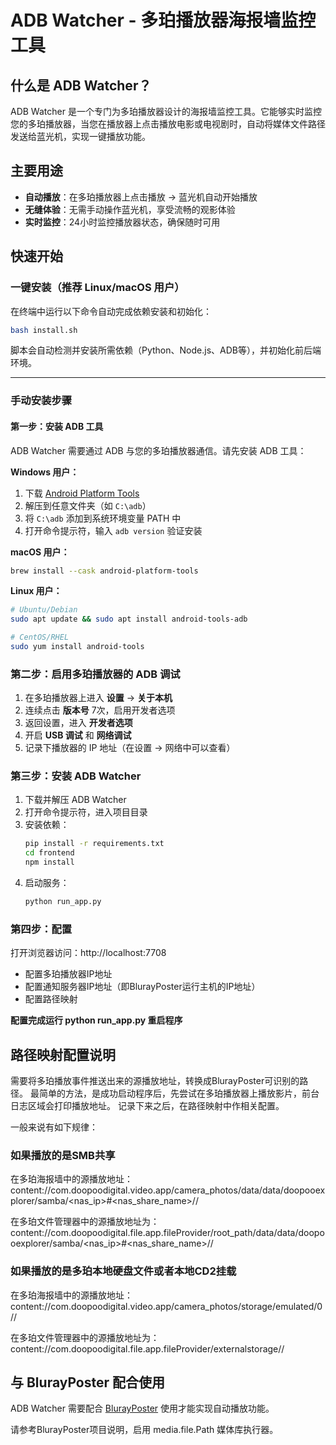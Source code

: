 # ADB Watcher - 多珀播放器海报墙监控工具

## 什么是 ADB Watcher？

ADB Watcher 是一个专门为多珀播放器设计的海报墙监控工具。它能够实时监控您的多珀播放器，当您在播放器上点击播放电影或电视剧时，自动将媒体文件路径发送给蓝光机，实现一键播放功能。

## 主要用途

- **自动播放**：在多珀播放器上点击播放 → 蓝光机自动开始播放
- **无缝体验**：无需手动操作蓝光机，享受流畅的观影体验
- **实时监控**：24小时监控播放器状态，确保随时可用

## 快速开始

### 一键安装（推荐 Linux/macOS 用户）

在终端中运行以下命令自动完成依赖安装和初始化：

```bash
bash install.sh
```

脚本会自动检测并安装所需依赖（Python、Node.js、ADB等），并初始化前后端环境。

---

### 手动安装步骤

#### 第一步：安装 ADB 工具

ADB Watcher 需要通过 ADB 与您的多珀播放器通信。请先安装 ADB 工具：

**Windows 用户：**
1. 下载 [Android Platform Tools](https://developer.android.com/studio/releases/platform-tools)
2. 解压到任意文件夹（如 `C:\adb`）
3. 将 `C:\adb` 添加到系统环境变量 PATH 中
4. 打开命令提示符，输入 `adb version` 验证安装

**macOS 用户：**
```bash
brew install --cask android-platform-tools
```

**Linux 用户：**
```bash
# Ubuntu/Debian
sudo apt update && sudo apt install android-tools-adb

# CentOS/RHEL
sudo yum install android-tools
```

### 第二步：启用多珀播放器的 ADB 调试

1. 在多珀播放器上进入 **设置** → **关于本机**
2. 连续点击 **版本号** 7次，启用开发者选项
3. 返回设置，进入 **开发者选项**
4. 开启 **USB 调试** 和 **网络调试**
5. 记录下播放器的 IP 地址（在设置 → 网络中可以查看）

### 第三步：安装 ADB Watcher

1. 下载并解压 ADB Watcher
2. 打开命令提示符，进入项目目录
3. 安装依赖：
   ```bash
   pip install -r requirements.txt
   cd frontend
   npm install
   ```
4. 启动服务：
   ```bash
   python run_app.py
   ```

### 第四步：配置

打开浏览器访问：http://localhost:7708
- 配置多珀播放器IP地址
- 配置通知服务器IP地址（即BlurayPoster运行主机的IP地址）
- 配置路径映射

**配置完成运行 python run_app.py 重启程序**

## 路径映射配置说明

需要将多珀播放事件推送出来的源播放地址，转换成BlurayPoster可识别的路径。
最简单的方法，是成功启动程序后，先尝试在多珀播放器上播放影片，前台日志区域会打印播放地址。
记录下来之后，在路径映射中作相关配置。

一般来说有如下规律：

### 如果播放的是SMB共享

在多珀海报墙中的源播放地址：
content://com.doopoodigital.video.app/camera_photos/data/data/doopooexplorer/samba/<nas_ip>#<nas_share_name>/<path>/

在多珀文件管理器中的源播放地址为：
content://com.doopoodigital.file.app.fileProvider/root_path/data/data/doopooexplorer/samba/<nas_ip>#<nas_share_name>/<path>/

### 如果播放的是多珀本地硬盘文件或者本地CD2挂载

在多珀海报墙中的源播放地址：
content://com.doopoodigital.video.app/camera_photos/storage/emulated/0/<path>/

在多珀文件管理器中的源播放地址为：
content://com.doopoodigital.file.app.fileProvider/externalstorage/<path>/

## 与 BlurayPoster 配合使用

ADB Watcher 需要配合 [BlurayPoster](https://github.com/narapeka/BlurayPoster) 使用才能实现自动播放功能。

请参考BlurayPoster项目说明，启用 media.file.Path 媒体库执行器。

